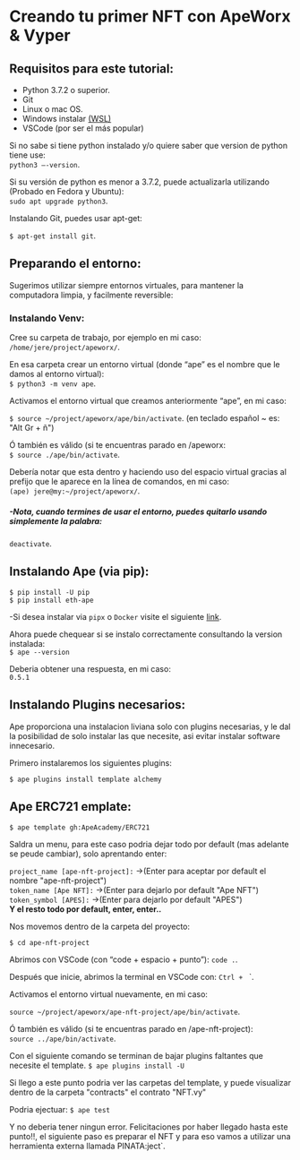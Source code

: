 # Creando tu primer NFT con ApeWorx & Vyper

## Requisitos para este tutorial:


-   Python 3.7.2 o superior.
-   Git
-   Linux o mac OS.
-   Windows instalar [(WSL)](https://learn.microsoft.com/en-us/windows/wsl/install)
-   VSCode (por ser el más popular)


Si no sabe si tiene python instalado y/o quiere saber que version de python tiene use:  
`python3 –-version`.

Si su versión de python es menor a 3.7.2, puede actualizarla utilizando (Probado en Fedora y Ubuntu):  
`sudo apt upgrade python3`.

Instalando Git, puedes usar apt-get:

`$ apt-get install git`.

## Preparando el entorno:

Sugerimos utilizar siempre entornos virtuales, para mantener la computadora limpia, y facilmente reversible:

### Instalando Venv:

Cree su carpeta de trabajo, por ejemplo en mi caso:  
`/home/jere/project/apeworx/`.

En esa carpeta crear un entorno virtual (donde “ape” es el nombre que le damos al entorno virtual):  
`$ python3 -m venv ape`.

Activamos el entorno virtual que creamos anteriormente “ape”, en mi caso:

`$ source ~/project/apeworx/ape/bin/activate`.
(en teclado español ~ es: "Alt Gr + ñ")

Ó también es válido (si te encuentras parado en /apeworx:  
`$ source ./ape/bin/activate`.

Debería notar que esta dentro y haciendo uso del espacio virtual gracias al prefijo que le aparece en la línea de comandos, en mi caso:  
`(ape) jere@my:~/project/apeworx/`.

##### -Nota, cuando termines de usar el entorno, puedes quitarlo usando simplemente la palabra:

`deactivate`.

## Instalando Ape (via pip):

```
$ pip install -U pip
$ pip install eth-ape
```

-Si desea instalar via `pipx` o `Docker` visite el siguiente [link](https://docs.apeworx.io/ape/stable/userguides/quickstart.html#installation).

Ahora puede chequear si se instalo correctamente consultando la version instalada:  
`$ ape --version`

Deberia obtener una respuesta, en mi caso:  
`0.5.1`

## Instalando Plugins necesarios:

Ape proporciona una instalacion liviana solo con plugins necesarias, y le dal la posibilidad de solo instalar las que necesite,
asi evitar instalar software innecesario.

Primero instalaremos los siguientes plugins:

```
$ ape plugins install template alchemy
```

## Ape ERC721 emplate:

```
$ ape template gh:ApeAcademy/ERC721
```

Saldra un menu, para este caso podria dejar todo por default (mas adelante se peude cambiar), solo aprentando enter:

`project_name [ape-nft-project]:` ->(Enter para aceptar por default el nombre "ape-nft-project")  
`token_name [Ape NFT]:` ->(Enter para dejarlo por default "Ape NFT")  
`token_symbol [APES]:` ->(Enter para dejarlo por default "APES")  
**Y el resto todo por default, enter, enter..**

Nos movemos dentro de la carpeta del proyecto:

```
$ cd ape-nft-project
```

Abrimos con VSCode (con “code + espacio + punto”):
`code .`.

Después que inicie, abrimos la terminal en VSCode con:
`Ctrl + ` `.

Activamos el entorno virtual nuevamente, en mi caso:

`source ~/project/apeworx/ape-nft-project/ape/bin/activate`.

Ó también es válido (si te encuentras parado en /ape-nft-project):  
`source ../ape/bin/activate`.

Con el siguiente comando se terminan de bajar plugins faltantes que necesite el template.
`$ ape plugins install -U `

Si llego a este punto podria ver las carpetas del template, y puede visualizar dentro de la carpeta "contracts" el contrato "NFT.vy"

Podria ejectuar:
`$ ape test`

Y no deberia tener ningun error.
Felicitaciones por haber llegado hasta este punto!!, el siguiente paso es preparar el NFT y para eso vamos a utilizar una herramienta externa llamada PINATA:ject`.
